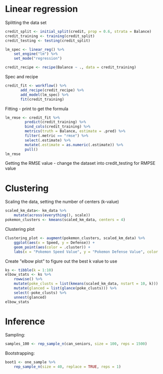 # Linear regression

Splitting the data set
```r
credit_split <- initial_split(credit, prop = 0.6, strata = Balance)
credit_training <- training(credit_split)
credit_testing <- testing(credit_split)
```
```r
lm_spec <- linear_reg() %>%
    set_engine("lm") %>%
    set_mode("regression")

credit_recipe <- recipe(Balance ~ ., data = credit_training)
```
Spec and recipe
```r
credit_fit <- workflow() %>%
       add_recipe(credit_recipe) %>%
       add_model(lm_spec) %>%
       fit(credit_training)
```
Fitting - print to get the formula
```r
lm_rmse <- credit_fit %>%
         predict(credit_training) %>%
         bind_cols(credit_training) %>%
         metrics(truth = Balance, estimate = .pred) %>%
         filter(.metric == "rmse") %>%
         select(.estimate) %>%
         mutate(.estimate = as.numeric(.estimate)) %>%
         pull()
lm_rmse
```
Getting the RMSE value - change the dataset into credit_testing for RMPSE value


# Clustering

Scaling the data, setting the number of centers (k-value)
```r
scaled_km_data<- km_data %>% 
    mutate(across(everything(), scale))
pokemon_clusters <- kmeans(scaled_km_data, centers = 4)
```
Clustering plot
```r
Clustering_plot <- augment(pokemon_clusters, scaled_km_data) %>%
    ggplot(aes(x = Speed, y = Defense)) +
    geom_point(aes(color = .cluster)) +
    labs(x = "Pokemon Speed Value", y = "Pokemon Defense Value", color = "Cluster")
```
Create "elbow plot" to figure out the best k value to use
```r
ks <- tibble(k = 1:10)
elbow_stats <- ks %>%
    rowwise() %>%
    mutate(poke_clusts = list(kmeans(scaled_km_data, nstart = 10, k))) %>%
    mutate(glanced = list(glance(poke_clusts))) %>%
    select(-poke_clusts) %>%
    unnest(glanced)
elbow_stats
```

# Inference
Sampling:
```r
samples_100 <- rep_sample_n(can_seniors, size = 100, reps = 1500)
```
Bootstrapping:
```r
boot1 <- one_sample %>% 
    rep_sample_n(size = 40, replace = TRUE, reps = 1)
```
